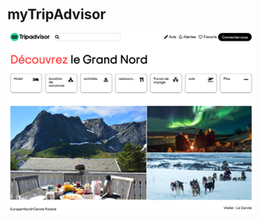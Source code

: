 # myTripAdvisor
![alt text](https://github.com/voyagebagage/myTripAdvisor/blob/99843fb863cbad83fef430d8435e7a1c1a4f9887/screenshot-tripadvisor.png)
